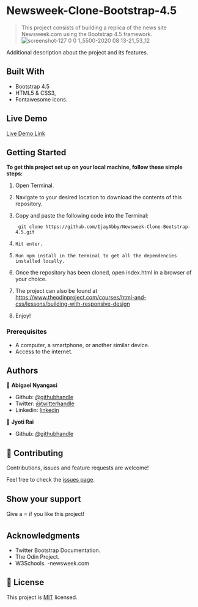 # Newsweek-Clone-Bootstrap-4.5

> This project consists of building  a replica of the news site Newsweek.com using the Bootstrap 4.5 framework.
![screenshot-127 0 0 1_5500-2020 08 13-21_53_12]()


Additional description about the project and its features.

## Built With

- Bootstrap 4.5
- HTML5 & CSS3,
- Fontawesome icons.

## Live Demo

[Live Demo Link]()


## Getting Started

**To get this project set up on your local machine, follow these simple steps:**

1. Open Terminal.

2. Navigate to your desired location to download the contents of this repository.

3. Copy and paste the following code into the Terminal:


   ``` git clone https://github.com/IjayAbby/Newsweek-Clone-Bootstrap-4.5.git```

4. `Hit enter.`

5. `Run npm install in the terminal to get all the dependencies installed locally.`

6. Once the repository has been cloned, open index.html in a browser of your choice.

7. The project can also be found at https://www.theodinproject.com/courses/html-and-css/lessons/building-with-responsive-design

8. Enjoy!




### Prerequisites

- A computer, a smartphone, or another similar device.
- Access to the internet.



## Authors

👤 **Abigael Nyangasi**

- Github: [@githubhandle](https://github.com/IjayAbby)
- Twitter: [@twitterhandle](https://twitter.com/Ijay_js)
- Linkedin: [linkedin](https://linkedin.com/in/ijayabby4/)

👤 **Jyoti Rai**

- Github: [@githubhandle](https://github.com/jrai0792)

## 🤝 Contributing

Contributions, issues and feature requests are welcome!

Feel free to check the [issues page](https://github.com/IjayAbby/Newsweek-Clone-Bootstrap-4.5/issues).

## Show your support

Give a ⭐️ if you like this project!

## Acknowledgments
- Twitter Bootstrap Documentation.
- The Odin Project.
- W3Schools.
-newsweek.com

## 📝 License

This project is [MIT](lic.url) licensed.
